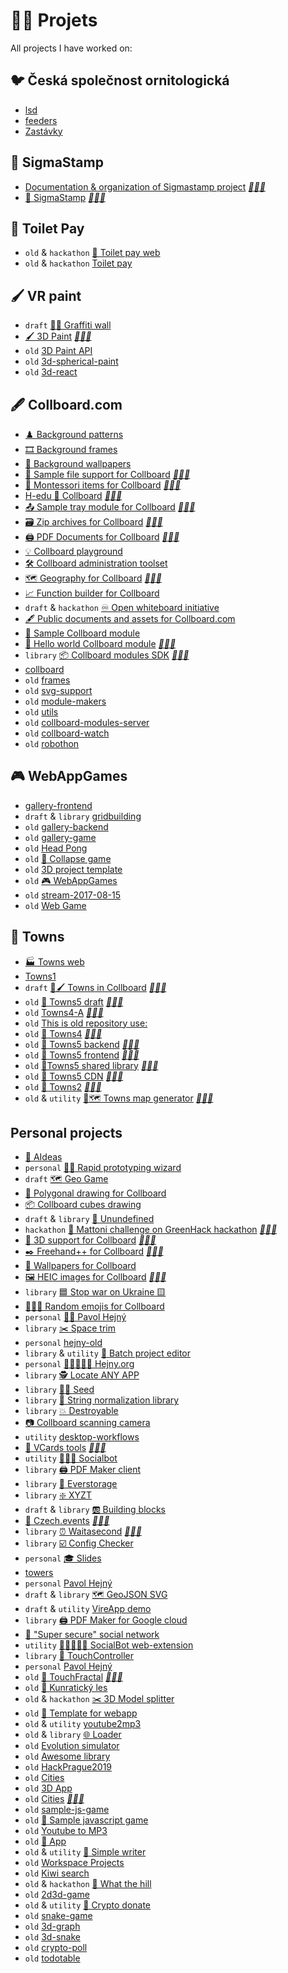 <!--
Note: See [🦊] in root README for more information
{% include index.html %}
-->

# 👨‍🏭 Projets

<!-- ⚠️ WARNING: This was generated by generate-projects at 2023-01-16T13:29:30.874Z-->

All projects I have worked on:

## 🐦 Česká společnost ornitologická

-   [lsd](#)
-   [feeders](#)
-   [Zastávky](https://zastavky.birdlife.cz/)

## 📜 SigmaStamp

-   [Documentation & organization of Sigmastamp project](https://github.com/sigmastamp) _[🔗](https://github.com/sigmastamp)[👨‍💻](https://github.com/sigmastamp/docs)_
-   [📜 SigmaStamp](https://github.com/sigmastamp) _[🔗](https://github.com/sigmastamp)[👨‍💻](https://github.com/sigmastamp/sigmastamp-frontend)_

## 🧻 Toilet Pay

-   `old` & `hackathon` [🧻 Toilet pay web](https://github.com/toilet-pay/toilet-pay-web)
-   `old` & `hackathon` [Toilet pay](https://github.com/toilet-pay/toilet-pay)

## 🖌 VR paint

-   `draft` [🎨🧱 Graffiti wall](https://github.com/vrpaint/graffiti-wall)
-   [🖌 3D Paint](https://vrpaint.github.io/3d-paint/) _[🔗](https://vrpaint.github.io/3d-paint/)[👨‍💻](https://github.com/vrpaint/3d-paint)_
-   `old` [3D Paint API](https://github.com/vrpaint/file-api)
-   `old` [3d-spherical-paint](https://github.com/vrpaint/3d-spherical-paint)
-   `old` [3d-react](https://github.com/vrpaint/3d-react)

## 🖋 Collboard.com

-   [♟️ Background patterns](https://github.com/collboard/background-patterns)
-   [🎞️ Background frames](https://github.com/collboard/background-frames)
-   [🎴 Background wallpapers](https://github.com/collboard/background-wallpapers)
-   [📁 Sample file support for Collboard](https://collboard.com/) _[🔗](https://collboard.com/)[👨‍💻](https://github.com/collboard/sample-file-support)_
-   [🔵 Montessori items for Collboard](https://collboard.com/) _[🔗](https://collboard.com/)[👨‍💻](https://github.com/collboard/montessori)_
-   [H-edu 💙 Collboard](https://www.h-edu.cz/) _[🔗](https://www.h-edu.cz/)[👨‍💻](https://github.com/collboard/hedu-collboard-integration)_
-   [📤 Sample tray module for Collboard](https://collboard.com/) _[🔗](https://collboard.com/)[👨‍💻](https://github.com/collboard/sample-tray-module)_
-   [🗃️ Zip archives for Collboard](https://collboard.com/) _[🔗](https://collboard.com/)[👨‍💻](https://github.com/collboard/zip-support)_
-   [🖨️ PDF Documents for Collboard](https://collboard.com/) _[🔗](https://collboard.com/)[👨‍💻](https://github.com/collboard/pdf-support)_
-   [💡 Collboard playground](https://github.com/collboard/playground)
-   [🛠️ Collboard administration toolset](https://github.com/collboard/collboard-admin)
-   [🗺️ Geography for Collboard](https://github.com/collboard/map) _[🔗](https://github.com/collboard/map)[👨‍💻](https://github.com/collboard/map)_
-   [📈 Function builder for Collboard](https://github.com/collboard/function-builder)
-   `draft` & `hackathon` [♾️ Open whiteboard initiative](https://github.com/collboard/owbi)
-   [🖋️ Public documents and assets for Collboard.com](https://github.com/collboard/docs)
-   [📘 Sample Collboard module](https://github.com/collboard/sample-art-tool-attribute-module)
-   [📗 Hello world Collboard module](https://collboard.com/) _[🔗](https://collboard.com/)[👨‍💻](https://github.com/collboard/hello-world-module)_
-   `library` [📦 Collboard modules SDK](https://dev.collboard.com/) _[🔗](https://dev.collboard.com/)[👨‍💻](https://github.com/collboard/modules-sdk)_
-   [collboard](https://collboard.com/)
-   `old` [frames](#)
-   `old` [svg-support](https://collboard.com/)
-   `old` [module-makers](#)
-   `old` [utils](#)
-   `old` [collboard-modules-server](#)
-   `old` [collboard-watch](#)
-   `old` [robothon](https://github.com/collboard/robothon)

## 🎮 WebAppGames

-   [gallery-frontend](https://github.com/webappgames/gallery-frontend)
-   `draft` & `library` [gridbuilding](https://github.com/webappgames/gridbuilding)
-   `old` [gallery-backend](https://github.com/webappgames/gallery-backend)
-   `old` [gallery-game](https://github.com/webappgames/gallery-game)
-   `old` [Head Pong](https://github.com/webappgames/headpong)
-   `old` [🧱 Collapse game](https://github.com/webappgames/collapse-game)
-   `old` [3D project template](https://github.com/webappgames/3d-project)
-   `old` [🎮 WebAppGames](https://github.com/webappgames/webappgames)
-   `old` [stream-2017-08-15](https://github.com/webappgames/stream-2017-08-15)
-   `old` [Web Game](https://github.com/webappgames/web-game)

## 🌆 Towns

-   [🏭 Towns web](https://github.com/townsgame/web)
-   [Towns1](#)
-   `draft` [🌆🖌 Towns in Collboard](https://towns.cz/) _[🔗](https://towns.cz/)[👨‍💻](https://github.com/townsgame/collboard-towns)_
-   `old` [🌆 Towns5 draft](https://towns.cz/) _[🔗](https://towns.cz/)[👨‍💻](https://github.com/townsgame/Towns5-draft)_
-   `old` [Towns4-A](https://towns.cz/) _[🔗](https://towns.cz/)[👨‍💻](https://github.com/townsgame/Towns4-A)_
-   `old` [This is old repository use:](https://github.com/townsgame/Towns5-old)
-   `old` [🌆 Towns4](https://towns.cz/) _[🔗](https://towns.cz/)[👨‍💻](https://github.com/townsgame/Towns4)_
-   `old` [🌆 Towns5 backend](https://towns.cz/) _[🔗](https://towns.cz/)[👨‍💻](https://github.com/townsgame/Towns5-backend)_
-   `old` [🌆 Towns5 frontend](https://towns.cz/) _[🔗](https://towns.cz/)[👨‍💻](https://github.com/townsgame/Towns5-frontend)_
-   `old` [🌆Towns5 shared library](https://towns.cz/) _[🔗](https://towns.cz/)[👨‍💻](https://github.com/townsgame/Towns5-shared)_
-   `old` [🌆 Towns5 CDN](https://towns.cz/) _[🔗](https://towns.cz/)[👨‍💻](https://github.com/townsgame/Towns5-cdn)_
-   `old` [🌆 Towns2](https://towns.cz/) _[🔗](https://towns.cz/)[👨‍💻](https://github.com/townsgame/Towns2)_
-   `old` & `utility` [🌆🗺 Towns map generator](https://towns.cz/) _[🔗](https://towns.cz/)[👨‍💻](https://github.com/townsgame/towns-map-generator)_

## Personal projects

-   [🎨 AIdeas](https://github.com/hejny/AIdeas)
-   `personal` [🧙‍♂️ Rapid prototyping wizard](https://github.com/hejny/aiai)
-   `draft` [🗺 Geo Game](https://github.com/hejny/geogame)
-   [📐 Polygonal drawing for Collboard](https://github.com/hejny/polygon-drawing)
-   [📦 Collboard cubes drawing](https://github.com/hejny/cube-drawing)
-   `draft` & `library` [👻 Unundefined](https://github.com/hejny/unundefined)
-   `hackathon` [🧴 Mattoni challenge on GreenHack hackathon](https://greenhack.eu/) _[🔗](https://greenhack.eu/)[👨‍💻](https://github.com/hejny/greenhack-mattoni)_
-   [🧱 3D support for Collboard](https://collboard.com/) _[🔗](https://collboard.com/)[👨‍💻](https://github.com/hejny/3d-support)_
-   [✒️ Freehand++ for Collboard](https://collboard.com/) _[🔗](https://collboard.com/)[👨‍💻](https://github.com/hejny/freehand-plus)_
-   [🌆 Wallpapers for Collboard](https://github.com/hejny/collboard-wallpapers)
-   [🖼️ HEIC images for Collboard](https://collboard.com/) _[🔗](https://collboard.com/)[👨‍💻](https://github.com/hejny/heic-support)_
-   `library` [🟦 Stop war on Ukraine 🟨](https://github.com/hejny/Ukraine)
-   [🐇🥀💚 Random emojis for Collboard](https://github.com/hejny/random-arts)
-   `personal` [👨‍💼 Pavol Hejný](https://github.com/hejny/aiai)
-   `library` [✂️ Space trim](https://github.com/hejny/spacetrim)
-   `personal` [hejny-old](https://github.com/hejny/aiai-old)
-   `library` & `utility` [🔼 Batch project editor](https://github.com/hejny/batch-project-editor)
-   `personal` [👨🏽‍🤝‍👨🏽 Hejny.org](https://github.com/hejny/aiai.org)
-   `library` [🕵️ Locate ANY APP](https://github.com/hejny/locate-app)
-   `library` [🌾🎲 Seed](https://github.com/hejny/seed)
-   `library` [🧹 String normalization library](https://github.com/hejny/n12)
-   `library` [💥 Destroyable](https://github.com/hejny/destroyable)
-   [📷 Collboard scanning camera](https://github.com/hejny/collboard-camera)
-   `utility` [desktop-workflows](https://github.com/hejny/desktop-workflows)
-   [📇 VCards tools](https://hejny.github.io/vcards-batch-opener/) _[🔗](https://hejny.github.io/vcards-batch-opener/)[👨‍💻](https://github.com/hejny/vcard-tools)_
-   `utility` [🧑‍🤝‍🧑 Socialbot](https://github.com/hejny/socialbot)
-   `library` [🖨️ PDF Maker client](https://github.com/hejny/pdfmk)
-   `library` [💾 Everstorage](https://github.com/hejny/everstorage)
-   `library` [❇️ XYZT](https://github.com/hejny/xyzt)
-   `draft` & `library` [🆎 Building blocks](https://github.com/hejny/building-blocks)
-   [📅 Czech.events](https://czech.events/) _[🔗](https://czech.events/)[👨‍💻](https://github.com/hejny/czech.events)_
-   `library` [⏰ Waitasecond](https://hejny.github.io/waitasecond/) _[🔗](https://hejny.github.io/waitasecond/)[👨‍💻](https://github.com/hejny/waitasecond)_
-   `library` [☑️ Config Checker](https://github.com/hejny/configchecker)
-   `personal` [🎓 Slides](https://github.com/hejny/slides)
-   [towers](https://github.com/hejny/towers)
-   `personal` [Pavol Hejný](https://github.com/hejny/pavolhejny)
-   `draft` & `library` [🗺️ GeoJSON SVG](https://github.com/hejny/geojson-svg)
-   `draft` & `utility` [VireApp demo](https://github.com/hejny/vire)
-   `library` [🖨️ PDF Maker for Google cloud](https://github.com/hejny/pdfmk-server)
-   [🐜 "Super secure" social network](https://github.com/hejny/secure-app)
-   `utility` [🧑🏿‍🤝‍🧑🏿 SocialBot web-extension](https://github.com/hejny/socialbot-webextension)
-   `library` [🤏 TouchController](https://github.com/hejny/touchcontroller)
-   `personal` [Pavol Hejný](https://github.com/hejny/pavolhejny-old)
-   `old` [🍁 TouchFractal](https://hejny.github.io/touchfractal) _[🔗](https://hejny.github.io/touchfractal)[👨‍💻](https://github.com/hejny/touchfractal)_
-   `old` [🌳 Kunratický les](https://github.com/hejny/kunraticky-les)
-   `old` & `hackathon` [✂️ 3D Model splitter](https://github.com/hejny/model-splitter)
-   `old` [🔲 Template for webapp](https://github.com/hejny/template-for-webapp)
-   `old` & `utility` [youtube2mp3](https://github.com/hejny/youtube2mp3)
-   `old` & `library` [🌐 Loader](https://github.com/hejny/loader)
-   `old` [Evolution simulator](https://github.com/hejny/evolution)
-   `old` [Awesome library](https://github.com/hejny/awesome-library-boilerplate)
-   `old` [HackPrague2019](https://github.com/hejny/HackPrague2019)
-   `old` [Cities](https://github.com/hejny/mappm)
-   `old` [3D App](https://github.com/hejny/sample-babylon-oimo-app)
-   `old` [Cities](https://hejny.github.io/cities/) _[🔗](https://hejny.github.io/cities/)[👨‍💻](https://github.com/hejny/cities)_
-   `old` [sample-js-game](https://github.com/hejny/workshop-2018-10-20)
-   `old` [🚀 Sample javascript game](https://github.com/hejny/sample-js-game)
-   `old` [Youtube to MP3](https://github.com/hejny/youtube)
-   `old` [📄 App](https://github.com/hejny/sample-react-mobx-app)
-   `old` & `utility` [🧻 Simple writer](https://github.com/hejny/writer)
-   `old` [Workspace Projects](https://github.com/hejny/batchgit-projects)
-   `old` [Kiwi search](https://github.com/hejny/kiwi-js-week)
-   `old` & `hackathon` [🗻 What the hill](https://github.com/hejny/whatthehill)
-   `old` [2d3d-game](https://github.com/hejny/2d3d-game)
-   `old` & `utility` [💸 Crypto donate](https://github.com/hejny/crypto-donate)
-   `old` [snake-game](https://github.com/hejny/snake-game)
-   `old` [3d-graph](https://github.com/hejny/3d-graph)
-   `old` [3d-snake](https://github.com/hejny/3d-snake)
-   `old` [crypto-poll](https://github.com/hejny/crypto-poll)
-   `old` [todotable](https://github.com/hejny/todotable)
